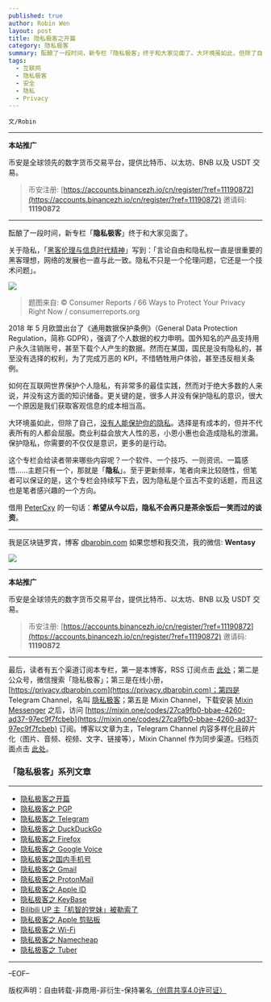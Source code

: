 ```yaml
---
published: true
author: Robin Wen
layout: post
title: 隐私极客之开篇
category: 隐私极客
summary: 酝酿了一段时间，新专栏「隐私极客」终于和大家见面了。大环境虽如此，但除了自己，没有人能保护你的隐私。选择是有成本的，但并不代表所有的人都会屈服。商业利益会放大人性的恶，小恩小惠也会造成隐私的泄漏。保护隐私，你需要的不仅仅是意识，更多的是行动。这个专栏会给读者带来哪些内容呢？一个软件、一个技巧、一则资讯、一篇感悟……主题只有一个，那就是隐私。借用 PeterCxy 的一句话：希望从今以后，隐私不会再只是茶余饭后一笑而过的谈资。
tags:
  - 互联网
  - 隐私极客
  - 安全
  - 隐私
  - Privacy
---
```


`文/Robin`

***

**本站推广**

币安是全球领先的数字货币交易平台，提供比特币、以太坊、BNB 以及 USDT 交易。

> 币安注册: [https://accounts.binancezh.io/cn/register/?ref=11190872](https://accounts.binancezh.io/cn/register/?ref=11190872)
> 邀请码: **11190872**

***

酝酿了一段时间，新专栏「**隐私极客**」终于和大家见面了。

关于隐私，「[黑客伦理与信息时代精神](https://book.douban.com/subject/1071093)」写到：「言论自由和隐私权一直是很重要的黑客理想，网络的发展也一直与此一致。隐私不只是一个伦理问题，它还是一个技术问题」。

![](https://cdn.dbarobin.com/fp4a4zm.jpeg)

> 题图来自: © Consumer Reports / 66 Ways to Protect Your Privacy Right Now / consumerreports.org

2018 年 5 月欧盟出台了《通用数据保护条例》（General Data Protection Regulation，简称 GDPR），强调了个人数据的权力申明。国外知名的产品支持用户永久注销账号，甚至下载个人产生的数据。然而在某国，国民是没有隐私的，甚至没有选择的权利，为了完成万恶的 KPI，不惜牺牲用户体验，甚至违反相关条例。

如何在互联网世界保护个人隐私，有非常多的最佳实践，然而对于绝大多数的人来说，并没有这方面的知识储备。更关键的是，很多人并没有保护隐私的意识，很大一个原因是我们获取客观信息的成本相当高。

大环境虽如此，但除了自己，[没有人能保护你的隐私](https://typeblog.net/nobody-can-protect-your-privacy-except-yourself)。选择是有成本的，但并不代表所有的人都会屈服。商业利益会放大人性的恶，小恩小惠也会造成隐私的泄漏。保护隐私，你需要的不仅仅是意识，更多的是行动。

这个专栏会给读者带来哪些内容呢？一个软件、一个技巧、一则资讯、一篇感悟……主题只有一个，那就是「**隐私**」。至于更新频率，笔者向来比较随性，但笔者可以保证的是，这个专栏会持续写下去，因为隐私是个亘古不变的话题，而且这也是笔者感兴趣的一个方向。

借用 [PeterCxy](https://github.com/PeterCxy) 的一句话：**希望从今以后，隐私不会再只是茶余饭后一笑而过的谈资**。

***

我是区块链罗宾，博客 [dbarobin.com](https://dbarobin.com/)
如果您想和我交流，我的微信: **Wentasy**

![](https://cdn.dbarobin.com/u4oonoo.png)

***

**本站推广**

币安是全球领先的数字货币交易平台，提供比特币、以太坊、BNB 以及 USDT 交易。

> 币安注册: [https://accounts.binancezh.io/cn/register/?ref=11190872](https://accounts.binancezh.io/cn/register/?ref=11190872)
> 邀请码: **11190872**

***

最后，读者有五个渠道订阅本专栏，第一是本博客，RSS 订阅点击 [此处](https://dbarobin.com/feed.xml)；第二是公众号，微信搜索「隐私极客」；第三是在线小册，[https://privacy.dbarobin.com](https://privacy.dbarobin.com)；第四是 Telegram Channel，名叫 [隐私极客](https://t.me/privacygeek)；第五是 Mixin Channel，下载安装 [Mixin Messenger](https://mixin.one/messenger) 之后，访问 [https://mixin.one/codes/27ca9fb0-bbae-4260-ad37-97ec9f7fcbeb](https://mixin.one/codes/27ca9fb0-bbae-4260-ad37-97ec9f7fcbeb) 订阅。博客以文章为主，Telegram Channel 内容多样化且碎片化（图片、音频、视频、文字、链接等），Mixin Channel 作为同步渠道。归档页面点击 [此处](https://dbarobin.com/privacy/)。

### 「隐私极客」系列文章
***

* [隐私极客之开篇](https://dbarobin.com/2019/04/14/privacy-geek-prologue/)
* [隐私极客之 PGP](https://dbarobin.com/2019/05/02/privacy-geek-pgp/)
* [隐私极客之 Telegram](https://dbarobin.com/2019/05/14/privacy-geek-telegram/)
* [隐私极客之 DuckDuckGo](https://dbarobin.com/2019/06/07/privacy-geek-duckduckgo/)
* [隐私极客之 Firefox](https://dbarobin.com/2019/07/21/privacy-geek-firefox/)
* [隐私极客之 Google Voice](https://dbarobin.com/2019/08/10/privacy-geek-google-voice/)
* [隐私极客之国内手机号](https://dbarobin.com/2019/08/18/privacy-geek-mobile/)
* [隐私极客之 Gmail](https://dbarobin.com/2019/10/01/privacy-geek-gmail/)
* [隐私极客之 ProtonMail](https://dbarobin.com/2019/10/13/privacy-geek-protonmail/)
* [隐私极客之 Apple ID](https://dbarobin.com/2019/10/20/privacy-geek-appleid/)
* [隐私极客之 KeyBase](https://dbarobin.com/2020/04/24/privacy-geek-keybase/)
* [Bilibili UP 主「机智的党妹」被勒索了](https://dbarobin.com/2020/05/12/bilibili-up-blackmail/)
* [隐私极客之 Apple 剪贴板](https://dbarobin.com/2020/07/10/apple-clipboard/)
* [隐私极客之 Wi-Fi](https://dbarobin.com/2020/07/15/wifi/)
* [隐私极客之 Namecheap](https://dbarobin.com/2020/07/23/namecheap/)
* [隐私极客之 Tuber](https://dbarobin.com/2020/10/10/tuber/)

***

–EOF–

版权声明：自由转载-非商用-非衍生-保持署名<a href="http://creativecommons.org/licenses/by-nc-nd/4.0/deed.zh" target="_blank">（创意共享4.0许可证）</a>